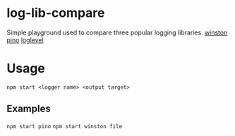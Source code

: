 # log-lib-compare

Simple playground used to compare three popular logging libraries.
[winston](https://www.npmjs.com/package/winston)
[pino](https://www.npmjs.com/package/pino)
[loglevel](https://www.npmjs.com/package/loglevel)

# Usage

`npm start <logger name> <output target>`

## Examples

`npm start pino`
`npm start winston file`
